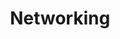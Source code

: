 ---
layout: posts_by_category
categories: Networking
title: Networking
permalink: /category/Networking
---